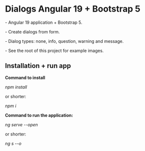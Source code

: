 # Dialogs Angular 19 + Bootstrap 5

\- Angular 19 application + Bootstrap 5.

\- Create dialogs from form.

\- Dialog types: none, info, question, warning and message.

\- See the root of this project for example images.

## Installation + run app

**Command to install**

_npm install_

or shorter:

_npm i_

**Command to run the application:**

_ng serve --open_

or shorter:

_ng s --o_